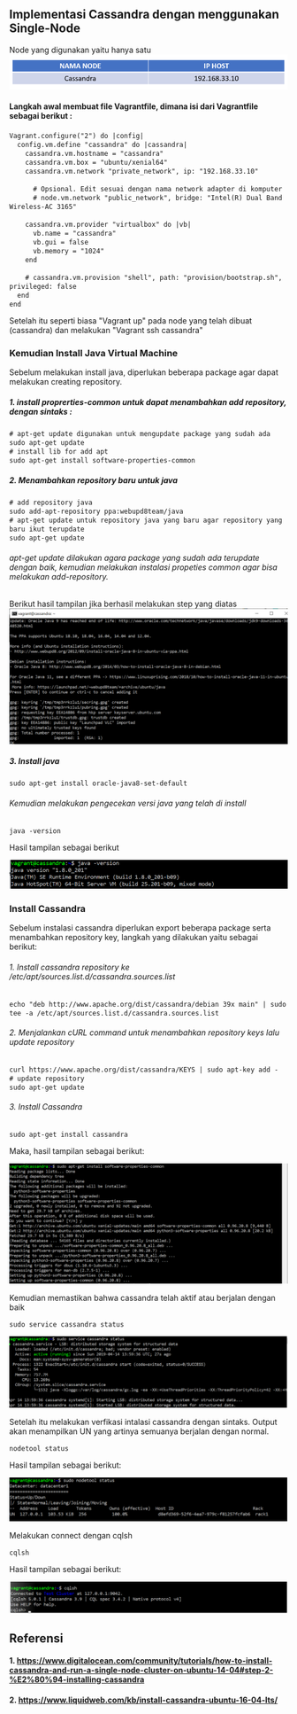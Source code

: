 ## Implementasi Cassandra dengan menggunakan Single-Node
Node yang digunakan yaitu hanya satu 
![Hasil](TABEL.png)

#### Langkah awal membuat file Vagrantfile, dimana isi dari Vagrantfile sebagai berikut : 
`````
Vagrant.configure("2") do |config|
  config.vm.define "cassandra" do |cassandra|
    cassandra.vm.hostname = "cassandra"
    cassandra.vm.box = "ubuntu/xenial64"
    cassandra.vm.network "private_network", ip: "192.168.33.10"

      # Opsional. Edit sesuai dengan nama network adapter di komputer
      # node.vm.network "public_network", bridge: "Intel(R) Dual Band Wireless-AC 3165"
      
    cassandra.vm.provider "virtualbox" do |vb|
      vb.name = "cassandra"
      vb.gui = false
      vb.memory = "1024"
    end

    # cassandra.vm.provision "shell", path: "provision/bootstrap.sh", privileged: false
  end
end
`````
Setelah itu seperti biasa "Vagrant up" pada node yang telah dibuat (cassandra) dan melakukan "Vagrant ssh cassandra"
### Kemudian Install Java Virtual Machine
Sebelum melakukan install java, diperlukan beberapa package agar dapat melakukan creating repository.
##### 1. install proprerties-common untuk dapat menambahkan add repository, dengan sintaks :
`````
# apt-get update digunakan untuk mengupdate package yang sudah ada
sudo apt-get update
# install lib for add apt 
sudo apt-get install software-properties-common
`````
##### 2. Menambahkan repository baru untuk java
`````
# add repository java
sudo add-apt-repository ppa:webupd8team/java
# apt-get update untuk repository java yang baru agar repository yang baru ikut terupdate
sudo apt-get update
`````
###### apt-get update dilakukan agara package yang sudah ada terupdate dengan baik, kemudian melakukan instalasi propeties common agar bisa melakukan add-repository.
Berikut hasil tampilan jika berhasil melakukan step yang diatas
![Hasil](3cassandra.png)

##### 3. Install java
`````
sudo apt-get install oracle-java8-set-default
`````
###### Kemudian melakukan pengecekan versi java yang telah di install
`````
java -version
`````
Hasil tampilan sebagai berikut

![Hasil](1java.png)

### Install Cassandra
Sebelum instalasi cassandra diperlukan export beberapa package serta menambahkan repository key, langkah yang dilakukan yaitu sebagai berikut:
###### 1. Install cassandra repository ke /etc/apt/sources.list.d/cassandra.sources.list
`````
echo "deb http://www.apache.org/dist/cassandra/debian 39x main" | sudo tee -a /etc/apt/sources.list.d/cassandra.sources.list
`````
###### 2.  Menjalankan cURL command untuk menambahkan repository keys lalu update repository
`````
curl https://www.apache.org/dist/cassandra/KEYS | sudo apt-key add -
# update repository
sudo apt-get update
`````
###### 3. Install Cassandra
`````
sudo apt-get install cassandra
`````
Maka, hasil tampilan sebagai berikut:

![Hasil](1cassandra.png)

Kemudian memastikan bahwa cassandra telah aktif atau berjalan dengan baik 
`````
sudo service cassandra status
`````
![Hasil](cassandrastatus.png)

Setelah itu melakukan verfikasi intalasi cassandra dengan sintaks. Output akan menampilkan UN yang artinya semuanya berjalan dengan normal.
`````
nodetool status
`````
Hasil tampilan sebagai berikut:

![Hasil](nodetoolstatus.png)

Melakukan connect dengan cqlsh
`````
cqlsh
`````
Hasil tampilan sebagai berikut: 

![Hasil](cqlshcassandra.png)

## Referensi
#### 1. https://www.digitalocean.com/community/tutorials/how-to-install-cassandra-and-run-a-single-node-cluster-on-ubuntu-14-04#step-2-%E2%80%94-installing-cassandra
#### 2. https://www.liquidweb.com/kb/install-cassandra-ubuntu-16-04-lts/
